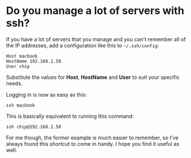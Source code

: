 # Do you manage a lot of servers with ssh?

If you have a lot of servers that you manage and you can't remember all of the
IP addresses, add a configuration like this to `~/.ssh/config`:

    Host macbook
    HostName 192.168.1.50
    User chip

Substitute the values for **Host**, **HostName** and **User** to suit your specific
needs.

Logging in is now as easy as this:

    ssh macbook
    
This is basically equivalent to running this command:

    ssh chip@192.168.1.50
    
For me though, the former example is much easier to remember, so I've always found this shortcut to come in handy.  I hope you find it useful as well.
